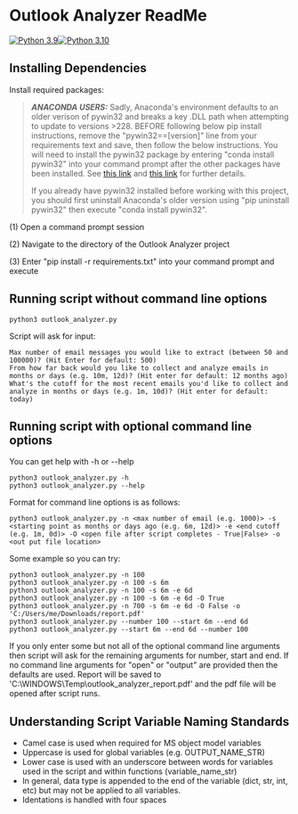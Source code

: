 # Outlook Analyzer ReadMe
[![Python 3.9](https://img.shields.io/badge/python-3.9-blue.svg)](https://www.python.org/downloads/release/python-390/)[![Python 3.10](https://img.shields.io/badge/python-3.10-blue.svg)](https://www.python.org/downloads/release/python-310/)
## Installing Dependencies
Install required packages:
> **_ANACONDA USERS:_** Sadly, Anaconda's environment defaults to an older verison of pywin32 and breaks a key .DLL path when attempting to update to versions >228. BEFORE following below pip install instructions, remove the "pywin32==[version]" line from your requirements text and save, then follow the below instructions. You will need to install the pywin32 package by entering "conda install pywin32" into your command prompt after the other packages have been installed.  See [this link](https://github.com/mhammond/pywin32/issues/1865) and [this link](https://stackoverflow.com/questions/60750197/pywin32-importerror-dll-load-failed-the-specified-module-could-not-be-found) for further details. 
> 
> If you already have pywin32 installed before working with this project, you should first uninstall Anaconda's older version using "pip uninstall pywin32" then execute "conda install pywin32".
>

(1) Open a command prompt session

(2) Navigate to the directory of the Outlook Analyzer project

(3) Enter "pip install -r requirements.txt" into your command prompt and execute

## Running script without command line options
```
python3 outlook_analyzer.py
```
Script will ask for input:
```
Max number of email messages you would like to extract (between 50 and 100000)? (Hit Enter for default: 500)
From how far back would you like to collect and analyze emails in months or days (e.g. 10m, 12d)? (Hit enter for default: 12 months ago)
What's the cutoff for the most recent emails you'd like to collect and analyze in months or days (e.g. 1m, 10d)? (Hit enter for default: today)
```

## Running script with optional command line options

You can get help with -h or --help

```
python3 outlook_analyzer.py -h
python3 outlook_analyzer.py --help
```

Format for command line options is as follows:
```
python3 outlook_analyzer.py -n <max number of email (e.g. 1000)> -s <starting point as months or days ago (e.g. 6m, 12d)> -e <end cutoff (e.g. 1m, 0d)> -O <open file after script completes - True|False> -o <out put file location>
```

Some example so you can try:
```
python3 outlook_analyzer.py -n 100
python3 outlook_analyzer.py -n 100 -s 6m
python3 outlook_analyzer.py -n 100 -s 6m -e 6d
python3 outlook_analyzer.py -n 100 -s 6m -e 6d -O True
python3 outlook_analyzer.py -n 700 -s 6m -e 6d -O False -o 'C:/Users/me/Downloads/report.pdf'
python3 outlook_analyzer.py --number 100 --start 6m --end 6d
python3 outlook_analyzer.py --start 6m --end 6d --number 100

```

If you only enter some but not all of the optional command line arguments then script will ask for the remaining arguments for number, start and end. If no command line arguments for "open" or "output" are provided then the defaults are used. Report will be saved to 'C:\WINDOWS\Temp\outlook_analyzer_report.pdf' and the pdf file will be opened after script runs.

## Understanding Script Variable Naming Standards
- Camel case is used when required for MS object model variables
- Uppercase is used for global variables (e.g. OUTPUT_NAME_STR)
- Lower case is used with an underscore between words for variables used in the script and within functions (variable_name_str)
- In general, data type is appended to the end of the variable (dict, str, int, etc) but may not be applied to all variables.
- Identations is handled with four spaces
